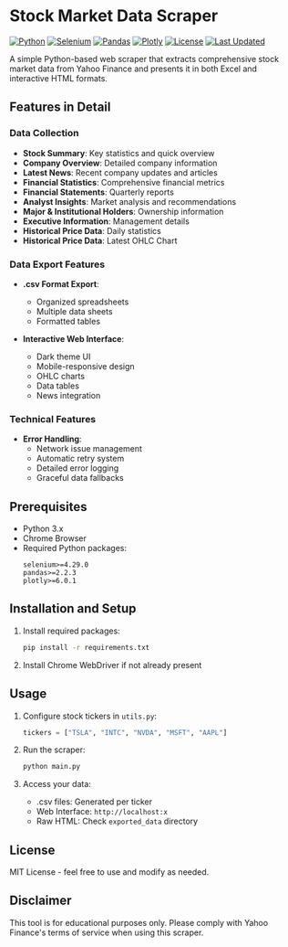 # Stock Market Data Scraper

[![Python](https://img.shields.io/badge/Python-3.13-blue.svg)](https://www.python.org/)
[![Selenium](https://img.shields.io/badge/Selenium-4.29.0-green.svg)](https://www.selenium.dev/)
[![Pandas](https://img.shields.io/badge/Pandas-2.2.3-red.svg)](https://pandas.pydata.org/)
[![Plotly](https://img.shields.io/badge/Plotly-6.0.1-orange.svg)](https://plotly.com/)
[![License](https://img.shields.io/badge/License-MIT-yellow.svg)](https://opensource.org/licenses/MIT)
[![Last Updated](https://img.shields.io/badge/Last%20Updated-May%202025-brightgreen.svg)](https://github.com/yourusername/stockmarket_scraper)

A simple Python-based web scraper that extracts comprehensive stock market data from Yahoo Finance and presents it in both Excel and interactive HTML formats.

## Features in Detail

### Data Collection
- **Stock Summary**: Key statistics and quick overview
- **Company Overview**: Detailed company information
- **Latest News**: Recent company updates and articles
- **Financial Statistics**: Comprehensive financial metrics
- **Financial Statements**: Quarterly reports
- **Analyst Insights**: Market analysis and recommendations
- **Major & Institutional Holders**: Ownership information
- **Executive Information**: Management details
- **Historical Price Data**: Daily statistics
- **Historical Price Data**: Latest OHLC Chart

### Data Export Features
- **.csv Format Export**:
  - Organized spreadsheets
  - Multiple data sheets
  - Formatted tables
  
- **Interactive Web Interface**:
  - Dark theme UI
  - Mobile-responsive design
  - OHLC charts
  - Data tables
  - News integration

### Technical Features
- **Error Handling**:
  - Network issue management
  - Automatic retry system
  - Detailed error logging
  - Graceful data fallbacks

## Prerequisites

- Python 3.x
- Chrome Browser
- Required Python packages:
  ```
  selenium>=4.29.0
  pandas>=2.2.3
  plotly>=6.0.1
  ```

## Installation and Setup

1. Install required packages:
   ```bash
   pip install -r requirements.txt
   ```

2. Install Chrome WebDriver if not already present

## Usage

1. Configure stock tickers in `utils.py`:
   ```python
   tickers = ["TSLA", "INTC", "NVDA", "MSFT", "AAPL"]
   ```

2. Run the scraper:
   ```bash
   python main.py
   ```

3. Access your data:
   - .csv files: Generated per ticker
   - Web Interface: `http://localhost:x`
   - Raw HTML: Check `exported_data` directory

## License

MIT License - feel free to use and modify as needed.

## Disclaimer

This tool is for educational purposes only. Please comply with Yahoo Finance's terms of service when using this scraper.
